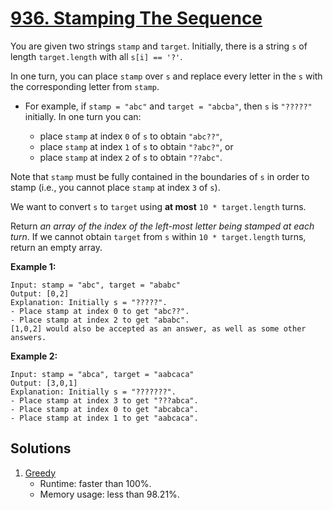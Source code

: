 # [936. Stamping The Sequence](https://leetcode.com/problems/stamping-the-sequence/)

You are given two strings `stamp` and `target`. Initially, there is a string `s` of length `target.length` with all `s[i] == '?'`.

In one turn, you can place `stamp` over `s` and replace every letter in the `s` with the corresponding letter from `stamp`.

- For example, if `stamp = "abc"` and `target = "abcba"`, then `s` is `"?????"` initially. In one turn you can:



  - place `stamp` at index `0` of `s` to obtain `"abc??"`,
  - place `stamp` at index `1` of `s` to obtain `"?abc?"`, or
  - place `stamp` at index `2` of `s` to obtain `"??abc"`.

 Note that `stamp` must be fully contained in the boundaries of `s` in order to stamp (i.e., you cannot place `stamp` at index `3` of `s`).

We want to convert `s` to `target` using **at most** `10 * target.length` turns.

Return _an array of the index of the left-most letter being stamped at each turn_. If we cannot obtain `target` from `s` within `10 * target.length` turns, return an empty array.

**Example 1:**

```
Input: stamp = "abc", target = "ababc"
Output: [0,2]
Explanation: Initially s = "?????".
- Place stamp at index 0 to get "abc??".
- Place stamp at index 2 to get "ababc".
[1,0,2] would also be accepted as an answer, as well as some other answers.
```

**Example 2:**

```
Input: stamp = "abca", target = "aabcaca"
Output: [3,0,1]
Explanation: Initially s = "???????".
- Place stamp at index 3 to get "???abca".
- Place stamp at index 0 to get "abcabca".
- Place stamp at index 1 to get "aabcaca".
```

## Solutions
1. [Greedy](./StampingTheSequence.java)
    - Runtime: faster than 100%.
    - Memory usage: less than 98.21%.
